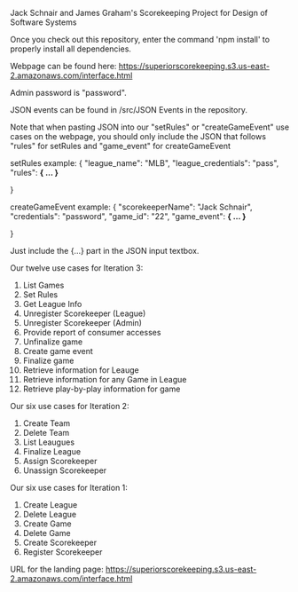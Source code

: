 Jack Schnair and James Graham's Scorekeeping Project for Design of Software Systems

Once you check out this repository, enter the command 'npm install' to properly install all dependencies.

Webpage can be found here: https://superiorscorekeeping.s3.us-east-2.amazonaws.com/interface.html

Admin password is "password".

JSON events can be found in /src/JSON Events in the repository. 

Note that when pasting JSON into our "setRules" or "createGameEvent" use cases on the webpage, you should only include the JSON that follows "rules" for setRules and "game_event" for createGameEvent

setRules example:
{
  "league_name": "MLB",
  "league_credentials": "pass",
  "rules": **{
      ...
  }**

}

createGameEvent example:
{
  "scorekeeperName": "Jack Schnair",
  "credentials": "password",
  "game_id": "22",
  "game_event": **{
    ...
  }**

}

Just include the {...} part in the JSON input textbox.

Our twelve use cases for Iteration 3:

1. List Games
2. Set Rules
3. Get League Info
4. Unregister Scorekeeper (League)
5. Unregister Scorekeeper (Admin)
6. Provide report of consumer accesses
7. Unfinalize game
8. Create game event
9. Finalize game
10. Retrieve information for Leauge
11. Retrieve information for any Game in League
12. Retrieve play-by-play information for game

Our six use cases for Iteration 2:
1. Create Team
2. Delete Team
3. List Leaugues
4. Finalize League
5. Assign Scorekeeper
6. Unassign Scorekeeper

Our six use cases for Iteration 1:
1. Create League
2. Delete League
3. Create Game
4. Delete Game
5. Create Scorekeeper
6. Register Scorekeeper

URL for the landing page: https://superiorscorekeeping.s3.us-east-2.amazonaws.com/interface.html
